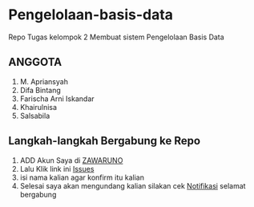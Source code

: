 # Pengelolaan-basis-data
Repo Tugas kelompok 2 Membuat sistem Pengelolaan Basis Data
<h2>ANGGOTA</h2>
<ol>
  <li>M. Apriansyah</li>
  <li>Difa Bintang</li>
  <li>Farischa Arni Iskandar</li>
  <li>Khairulnisa</li>
  <li>Salsabila</li>
</ol>

<h2>Langkah-langkah Bergabung ke Repo</h2>
<ol>
  <li>ADD Akun Saya di <a href="https://github.com/ZAWARUNO">ZAWARUNO</a></li>
  <li>Lalu Klik link ini <a href="https://github.com/ZAWARUNO/Pengelolaan-basis-data/issues/new/choose">Issues</a></li>
  <li>isi nama kalian agar konfirm itu kalian</li>
  <li>Selesai saya akan mengundang kalian silakan cek <a href="https://github.com/notifications">Notifikasi</a> selamat bergabung</li>
</ol>

